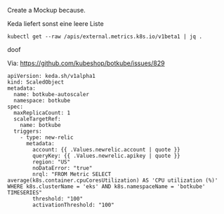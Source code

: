 Create a Mockup because.

Keda liefert sonst eine leere Liste

~~~
kubectl get --raw /apis/external.metrics.k8s.io/v1beta1 | jq .
~~~

doof

Via:  https://github.com/kubeshop/botkube/issues/829

~~~
apiVersion: keda.sh/v1alpha1
kind: ScaledObject
metadata:
  name: botkube-autoscaler
  namespace: botkube
spec:
  maxReplicaCount: 1
  scaleTargetRef:
    name: botkube
  triggers:
    - type: new-relic
      metadata:
        account: {{ .Values.newrelic.account | quote }}
        queryKey: {{ .Values.newrelic.apikey | quote }}
        region: "US"
        noDataError: "true"
        nrql: "FROM Metric SELECT average(k8s.container.cpuCoresUtilization) AS 'CPU utilization (%)' WHERE k8s.clusterName = 'eks' AND k8s.namespaceName = 'botkube' TIMESERIES"
        threshold: "100"
        activationThreshold: "100"
~~~
